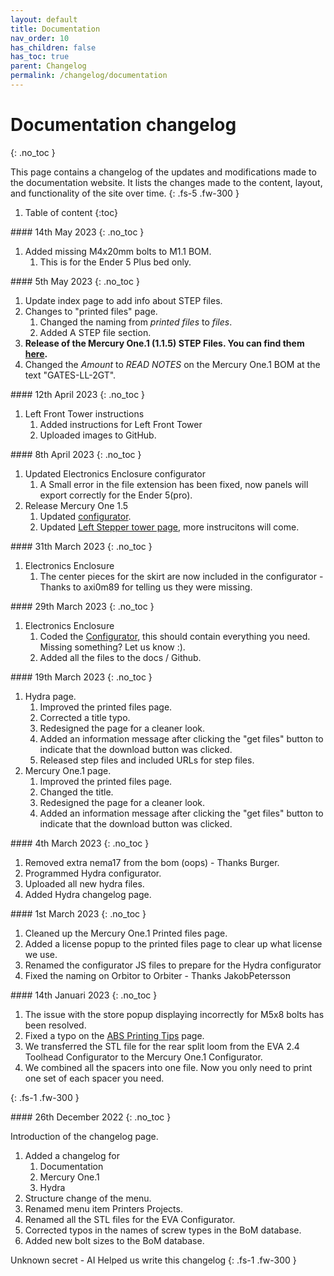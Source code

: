 ```yaml
---
layout: default
title: Documentation
nav_order: 10
has_children: false
has_toc: true
parent: Changelog
permalink: /changelog/documentation
---
```



# Documentation changelog
{: .no_toc }

This page contains a changelog of the updates and modifications made to the documentation website. It lists the changes made to the content, layout, and functionality of the site over time.
{: .fs-5 .fw-300 }

1. Table of content
{:toc}

<div class="code-example" markdown="1">
#### 14th May 2023
{: .no_toc }

1. Added missing M4x20mm bolts to M1.1 BOM.
   1. This is for the Ender 5 Plus bed only.
</div>


<div class="code-example" markdown="1">
#### 5th May 2023
{: .no_toc }

1. Update index page to add info about STEP files.
2. Changes to "printed files" page.
   1. Changed the naming from *printed files* to *files*.
   2. Added A STEP file section.
3. **Release of the Mercury One.1 (1.1.5) STEP Files. You can find them [here](../manual/build/mercury_eva/printed_files#step-files).**
4. Changed the *Amount* to *READ NOTES* on the Mercury One.1 BOM at the text "GATES-LL-2GT".
</div>


<div class="code-example" markdown="1">
#### 12th April 2023
{: .no_toc }

1. Left Front Tower instructions
   1. Added instructions for Left Front Tower
   2. Uploaded images to GitHub.
</div>

<div class="code-example" markdown="1">
#### 8th April 2023
{: .no_toc }

1. Updated Electronics Enclosure configurator
   1. A Small error in the file extension has been fixed, now panels will export correctly for the Ender 5(pro).
2. Release Mercury One 1.5
   1. Updated [configurator](../manual/build/mercury_eva/printed_files).
   2. Updated [Left Stepper tower page](../manual/build/mercury_eva/left_stepper_tower), more instrucitons will come.
</div>

<div class="code-example" markdown="1">
#### 31th March 2023
{: .no_toc }

1. Electronics Enclosure
   1. The center pieces for the skirt are now included in the configurator - Thanks to axi0m89 for telling us they were missing.
</div>

<div class="code-example" markdown="1">
#### 29th March 2023
{: .no_toc }

1. Electronics Enclosure
   1. Coded the [Configurator](../manual/build/electronics_enclosure/printed_files), this should contain everything you need. Missing something? Let us know :).
   2. Added all the files to the docs / Github.
</div>

<div class="code-example" markdown="1">
#### 19th March 2023
{: .no_toc }

1. Hydra page.
   1. Improved the printed files page.
   2. Corrected a title typo.
   3. Redesigned the page for a cleaner look.
   4. Added an information message after clicking the "get files" button to indicate that the download button was clicked.
   5. Released step files and included URLs for step files.
2. Mercury One.1 page.
   1. Improved the printed files page.
   2. Changed the title.
   3. Redesigned the page for a cleaner look.
   4. Added an information message after clicking the "get files" button to indicate that the download button was clicked.

</div>

<div class="code-example" markdown="1">
#### 4th March 2023
{: .no_toc }

1. Removed extra nema17 from the bom (oops) - Thanks Burger.
2. Programmed Hydra configurator.
3. Uploaded all new hydra files.
4. Added Hydra changelog page.

</div>

<div class="code-example" markdown="1">
#### 1st March 2023
{: .no_toc }

1. Cleaned up the Mercury One.1 Printed files page.
2. Added a license popup to the printed files page to clear up what license we use.
3. Renamed the configurator JS files to prepare for the Hydra configurator
4. Fixed the naming on Orbitor to Orbiter - Thanks JakobPetersson

</div>

<div class="code-example" markdown="1">
#### 14th Januari 2023
{: .no_toc }

1. The issue with the store popup displaying incorrectly for M5x8 bolts has been resolved.
2. Fixed a typo on the [ABS Printing Tips](manual/print/abs) page.
3. We transferred the STL file for the rear split loom from the EVA 2.4 Toolhead Configurator to the Mercury One.1 Configurator.
4. We combined all the spacers into one file. Now you only need to print one set of each spacer you need.


{: .fs-1 .fw-300 }
</div>

<div class="code-example" markdown="1">
#### 26th December 2022
{: .no_toc }

Introduction of the changelog page.
1. Added a changelog for
   1. Documentation
   2. Mercury One.1
   3. Hydra
2. Structure change of the menu.
3. Renamed menu item Printers <i class="bi bi-arrow-right"></i> Projects.
4. Renamed all the STL files for the EVA Configurator.
5. Corrected typos in the names of screw types in the BoM database.
6. Added new bolt sizes to the BoM database.

Unknown secret - AI Helped us write this changelog
{: .fs-1 .fw-300 }
</div>